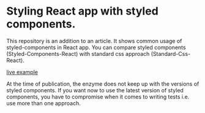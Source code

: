 # Styling React app with styled components.

This repository is an addition to an article. It shows common usage of styled-components in React app.
You can compare styled components (Styled-Components-React) with standard css approach (Standard-Css-React).

[live example](https://kodernpl.github.io/styled-components-react/)

At the time of publication, the enzyme does not keep up with the versions of styled components.
If you want now to use the latest version of styled components, you have to compromise when it comes to writing tests i.e. use more than one approach.